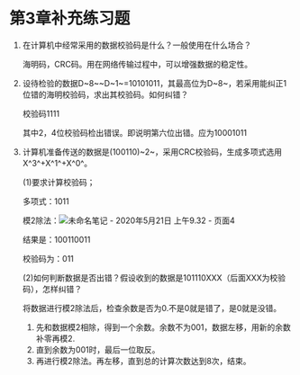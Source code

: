 # **第3章补充练习题**

1. 在计算机中经常采用的数据校验码是什么？一般使用在什么场合？

    海明码，CRC码。用在网络传输过程中，可以增强数据的稳定性。

2. 设待检验的数据D~8~\~D~1~=10101011，其最高位为D~8~，若采用能纠正1位错的海明校验码，求出其校验码。如何纠错？

    校验码1111

    其中2，4位校验码检出错误。即说明第六位出错。应为10001011

3. 计算机准备传送的数据是(100110)~2~，采用CRC校验码，生成多项式选用X^3^+X^1^+X^0^。

    (1)要求计算校验码；

    多项式：1011

    模2除法：![未命名笔记 - 2020年5月21日 上午9.32 - 页面4](https://gitee.com/hybb0430/picture_bed/raw/master/img/20200521093301.png)

    结果是：100110011

    校验码为：011

    (2)如何判断数据是否出错？假设收到的数据是101110XXX（后面XXX为校验码），怎样纠错？

    将数据进行模2除法后，检查余数是否为0.不是0就是错了，是0就是没错。

    1. 先和数据模2相除，得到一个余数。余数不为001，数据左移，用新的余数补零再模2.
    2. 直到余数为001时，最后一位取反。
    3. 再进行模2除法。再左移，直到总的计算次数达到8次，结束。

    

    
